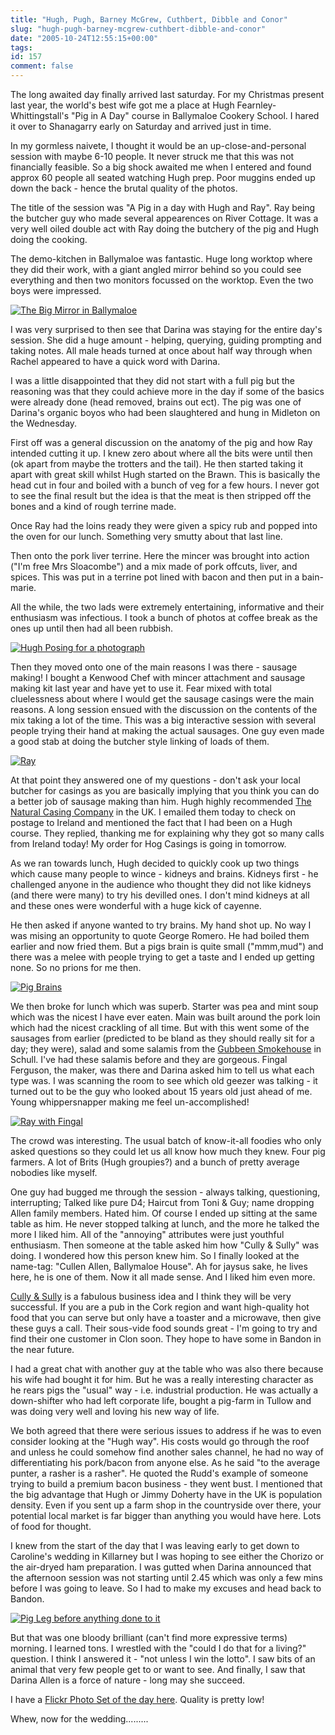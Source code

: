 ```yaml
---
title: "Hugh, Pugh, Barney McGrew, Cuthbert, Dibble and Conor"
slug: "hugh-pugh-barney-mcgrew-cuthbert-dibble-and-conor"
date: "2005-10-24T12:55:15+00:00"
tags:
id: 157
comment: false
---
```


The long awaited day finally arrived last saturday. For my Christmas present last year, the world's best wife got  me a place at Hugh Fearnley-Whittingstall's "Pig in A Day" course in Ballymaloe Cookery School. I hared it over to Shanagarry early on Saturday and arrived just in time.

In my gormless naivete, I thought it would be an up-close-and-personal session with maybe 6-10 people. It never struck me that this was not financially feasible. So a big shock awaited me when I entered and found approx 60 people all seated watching Hugh prep. Poor muggins ended up down the back - hence the brutal quality of the photos.

The title of the session was "A Pig in a day with Hugh and Ray". Ray being the butcher guy who made several appearences on River Cottage. It was a very well oiled double act with Ray doing the butchery of the pig and Hugh doing the cooking. 

The demo-kitchen in Ballymaloe was fantastic. Huge long worktop where they did their work, with a giant angled mirror behind so you could see everything and then two monitors focussed on the worktop. Even the two boys were impressed. 

[![The Big Mirror in Ballymaloe](http://static.flickr.com/32/55584952_8644620dc9_m.jpg)](http://www.flickr.com/photos/bandon1/55584952/ "Photo Sharing")

I was very surprised to then see that Darina was staying for the entire day's session. She did a huge amount - helping, querying, guiding prompting and taking notes.  All male heads turned at once about half way through when Rachel appeared to have a quick word with Darina.

I was a little disappointed that they did not start with a full pig but the reasoning was that they could achieve more in the day if some of the basics were already done (head removed, brains out ect). The pig was one of Darina's organic boyos who had been slaughtered and hung in Midleton on the Wednesday.

First off was a general discussion on the anatomy of the pig and how Ray intended cutting it up. I knew zero about where all the bits were until then (ok apart from maybe the trotters and the tail). He then started taking it apart with great skill whilst Hugh started on the Brawn. This is basically the head cut in four and boiled with a bunch of veg for a few hours. I never got to see the final result but the idea is that the meat is then stripped off the bones and a kind of rough terrine made. 

Once Ray had the loins ready they were given a spicy rub and popped into the oven for our lunch. Something very smutty about that last line.

Then onto the pork liver terrine. Here the mincer was brought into action ("I'm free Mrs Sloacombe") and a mix made of pork offcuts, liver, and spices. This was put in a terrine pot lined with bacon and then put in a bain-marie.

All the while, the two lads were extremely entertaining, informative and their enthusiasm was infectious. I took a bunch of photos at coffee break as the ones up until then had all been rubbish.

[![Hugh Posing for a photograph](http://static.flickr.com/28/55584765_aef17fe334_m.jpg)](http://www.flickr.com/photos/bandon1/55584765/ "Photo Sharing")

Then they moved onto one of the main reasons I was there - sausage making! I bought a Kenwood Chef with mincer attachment and sausage making kit last year and have yet to use it. Fear mixed with total cluelessness about where I would get the sausage casings were the main reasons. A long session ensued with the discussion on the contents of the mix taking a lot of the time. This was a big interactive session with several people trying their hand at making the actual sausages. One guy even made a good stab at doing the butcher style linking of loads of them. 

[![Ray](http://static.flickr.com/30/55585030_c7ce8e3857_m.jpg)](http://www.flickr.com/photos/bandon1/55585030/ "Photo Sharing")

At that point they answered one of my questions - don't ask your local butcher for casings as you are basically implying that you think you can do a better job of sausage making than him. Hugh highly recommended [The Natural Casing Company](http://www.naturalcasingco.co.uk/) in the UK. I emailed them today to check on postage to Ireland and mentioned the fact that I had been on a Hugh course. They replied, thanking me for explaining why they got so many calls from Ireland today! My order for Hog Casings is going in tomorrow.

As we ran towards lunch, Hugh decided to quickly cook up two things which cause many people to wince - kidneys and brains. Kidneys first - he challenged anyone in the audience who thought they did not like kidneys (and there were many) to try his devilled ones. I don't mind kidneys at all and these ones were wonderful with a huge kick of cayenne.

He then asked if anyone wanted to try brains. My hand shot up. No way I was mising an opportunity to quote George Romero. He had boiled them earlier and now fried them. But a pigs brain is quite small ("mmm,mud") and there was a melee with people trying to get a taste and I ended up getting none. So no prions for me then.

[![Pig Brains](http://static.flickr.com/26/55584448_74cb6591c8_m.jpg)](http://www.flickr.com/photos/bandon1/55584448/ "Photo Sharing")

We then broke for lunch which was superb. Starter was pea and mint soup which was the nicest I have ever eaten. Main was built around the pork loin which had the nicest crackling of all time. But with this went some of the sausages from earlier (predicted to be bland as they should really sit for a day; they were), salad and some salamis from the [Gubbeen Smokehouse](http://www.gubbeen.com/) in Schull. I've had these salamis before and they are gorgeous.  Fingal Ferguson, the maker, was there and Darina asked him to tell us what each type was. I was scanning the room to see which old geezer was talking - it turned out to be the guy who looked about 15 years old just ahead of me. Young whippersnapper making me feel un-accomplished! 

[![Ray with Fingal](http://static.flickr.com/24/55584647_6f94d1888c_m.jpg)](http://www.flickr.com/photos/bandon1/55584647/ "Photo Sharing")

The crowd was interesting. The usual batch of know-it-all foodies who only asked questions so they could let us all know how much they knew. Four pig farmers.  A lot of Brits (Hugh groupies?) and a bunch of pretty average nobodies like myself. 

One guy had bugged me through the session - always talking, questioning, interrupting; Talked like pure D4; Haircut from Toni & Guy; name dropping Allen family members. Hated him. Of course I ended up sitting at the same table as him. He never stopped talking at lunch, and the more he talked the more I liked him. All of the "annoying" attributes were just youthful enthusiasm. Then someone at the table asked him how "Cully & Sully" was doing. I wondered how this person knew him. So I finally looked at the name-tag: "Cullen Allen, Ballymaloe House". Ah for jaysus sake, he lives here, he is one of them. Now it all made sense. And I liked him even more. 

[Cully & Sully](http://www.cullyandsully.ie/) is a fabulous business idea and I think they will be very successful. If you are a pub in the Cork region and want high-quality hot food that you can serve but only have a toaster and a microwave, then give these guys a call. Their sous-vide food sounds great - I'm going to try and find their one customer in Clon soon. They hope to have some in Bandon in the near future.

I had a great chat with another guy at the table who was also there because his wife had bought it for him. But he was a really interesting character as he rears pigs the "usual" way - i.e. industrial production. He was actually a down-shifter who had left corporate life, bought a pig-farm in Tullow and was doing very well and loving his new way of life. 

We both agreed that there were serious issues to address if he was to even consider looking at the "Hugh way". His costs would go through the roof and unless he could somehow find another sales channel, he had no way of differentiating his pork/bacon from anyone else. As he said "to the average punter, a rasher is a rasher". He quoted the Rudd's example of someone trying to build a premium bacon business - they went bust. I mentioned that the big advantage that Hugh or Jimmy Doherty have in the UK is population density. Even if you sent up a farm shop in the countryside over there, your potential local market is far bigger than anything you would have here. Lots of food for thought.

I knew from the start of the day that I was leaving early to get down to Caroline's wedding in Killarney but I was hoping to see either the Chorizo or the air-dryed ham preparation. I was gutted when Darina announced that the afternoon session was not starting until 2.45 which was only a few mins before I was going to leave. So I had to make my excuses and head back to Bandon.

[![Pig Leg before anything done to it](http://static.flickr.com/24/55584721_8c32bbf8dd_m.jpg)](http://www.flickr.com/photos/bandon1/55584721/ "Photo Sharing")

But that was one bloody brilliant (can't find more expressive terms) morning. I learned tons. I wrestled with the "could I do that for a living?" question. I think I answered it -  "not unless I win the lotto". I saw bits of an animal that very few people get to or want to see. And finally, I saw that Darina Allen is a force of nature - long may she succeed. 

I have a [Flickr Photo Set of the day here](http://www.flickr.com/photos/bandon1/sets/1203940/). Quality is pretty low!

Whew, now for the wedding.........
